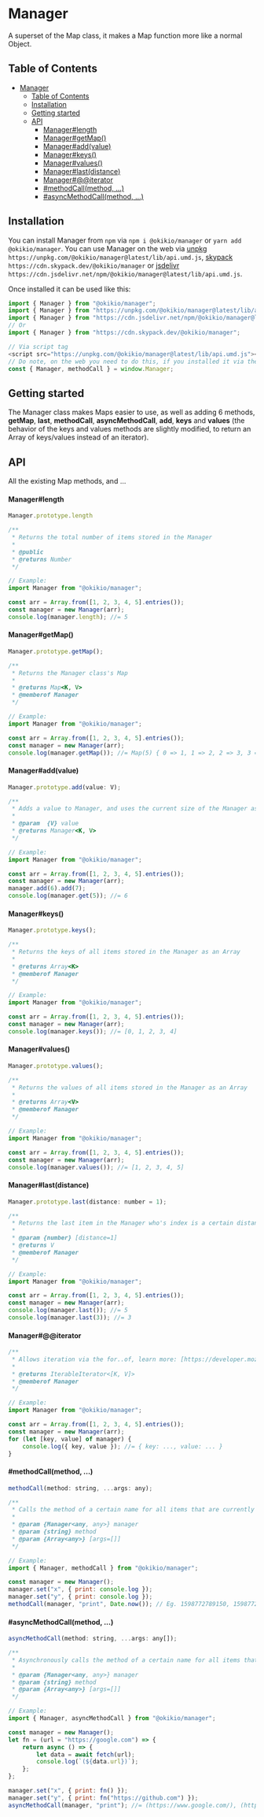 # Manager

A superset of the Map class, it makes a Map function more like a normal Object.

## Table of Contents
- [Manager](#manager)
  - [Table of Contents](#table-of-contents)
  - [Installation](#installation)
  - [Getting started](#getting-started)
  - [API](#api)
      - [Manager#length](#managerlength)
      - [Manager#getMap()](#managergetmap)
      - [Manager#add(value)](#manageraddvalue)
      - [Manager#keys()](#managerkeys)
      - [Manager#values()](#managervalues)
      - [Manager#last(distance)](#managerlastdistance)
      - [Manager#@@iterator](#manageriterator)
      - [#methodCall(method, ...)](#methodcallmethod)
      - [#asyncMethodCall(method, ...)](#asyncmethodcallmethod)


## Installation
You can install Manager from `npm` via `npm i @okikio/manager` or `yarn add @okikio/manager`. You can use Manager on the web via [unpkg](https://unpkg.com/@okikio/manager@latest/lib/api.umd.js) `https://unpkg.com/@okikio/manager@latest/lib/api.umd.js`, [skypack](https://cdn.skypack.dev/@okikio/manager) `https://cdn.skypack.dev/@okikio/manager` or [jsdelivr](https://cdn.jsdelivr.net/npm/@okikio/manager@latest/lib/api.umd.js) `https://cdn.jsdelivr.net/npm/@okikio/manager@latest/lib/api.umd.js`.

Once installed it can be used like this:
```javascript
import { Manager } from "@okikio/manager";
import { Manager } from "https://unpkg.com/@okikio/manager@latest/lib/api.mjs";
import { Manager } from "https://cdn.jsdelivr.net/npm/@okikio/manager@latest/lib/api.mjs";
// Or
import { Manager } from "https://cdn.skypack.dev/@okikio/manager";

// Via script tag
<script src="https://unpkg.com/@okikio/manager@latest/lib/api.umd.js"></script>
// Do note, on the web you need to do this, if you installed it via the script tag:
const { Manager, methodCall } = window.Manager;
```

## Getting started

The Manager class makes Maps easier to use, as well as adding 6 methods, **getMap**, **last**, **methodCall**, **asyncMethodCall**, **add**, **keys** and **values** (the behavior of the keys and values methods are slightly modified, to return an Array of keys/values instead of an iterator).

## API

All the existing Map methods, and ...

#### Manager#length
```js
Manager.prototype.length

/**
 * Returns the total number of items stored in the Manager
 *
 * @public
 * @returns Number
 */

// Example:
import Manager from "@okikio/manager";

const arr = Array.from([1, 2, 3, 4, 5].entries());
const manager = new Manager(arr);
console.log(manager.length); //= 5
```

#### Manager#getMap()
```js
Manager.prototype.getMap();

/**
 * Returns the Manager class's Map
 *
 * @returns Map<K, V>
 * @memberof Manager
 */

// Example:
import Manager from "@okikio/manager";

const arr = Array.from([1, 2, 3, 4, 5].entries());
const manager = new Manager(arr);
console.log(manager.getMap()); //= Map(5) { 0 => 1, 1 => 2, 2 => 3, 3 => 4, 4 => 5 }
```

#### Manager#add(value)
```js
Manager.prototype.add(value: V);

/**
 * Adds a value to Manager, and uses the current size of the Manager as it's key, it works best when all the key in the Manager are numbers
 *
 * @param  {V} value
 * @returns Manager<K, V>
 */

// Example:
import Manager from "@okikio/manager";

const arr = Array.from([1, 2, 3, 4, 5].entries());
const manager = new Manager(arr);
manager.add(6).add(7);
console.log(manager.get(5)); //= 6
```


#### Manager#keys()
```js
Manager.prototype.keys();

/**
 * Returns the keys of all items stored in the Manager as an Array
 *
 * @returns Array<K>
 * @memberof Manager
 */

// Example:
import Manager from "@okikio/manager";

const arr = Array.from([1, 2, 3, 4, 5].entries());
const manager = new Manager(arr);
console.log(manager.keys()); //= [0, 1, 2, 3, 4]
```


#### Manager#values()
```js
Manager.prototype.values();

/**
 * Returns the values of all items stored in the Manager as an Array
 *
 * @returns Array<V>
 * @memberof Manager
 */

// Example:
import Manager from "@okikio/manager";

const arr = Array.from([1, 2, 3, 4, 5].entries());
const manager = new Manager(arr);
console.log(manager.values()); //= [1, 2, 3, 4, 5]
```


#### Manager#last(distance)
```js
Manager.prototype.last(distance: number = 1);

/**
 * Returns the last item in the Manager who's index is a certain distance from the last item in the Manager
 *
 * @param {number} [distance=1]
 * @returns V
 * @memberof Manager
 */

// Example:
import Manager from "@okikio/manager";

const arr = Array.from([1, 2, 3, 4, 5].entries());
const manager = new Manager(arr);
console.log(manager.last()); //= 5
console.log(manager.last(3)); //= 3
```

#### Manager#@@iterator
```js
/**
 * Allows iteration via the for..of, learn more: [https://developer.mozilla.org/en-US/docs/Web/JavaScript/Guide/Iterators_and_Generators]
 *
 * @returns IterableIterator<[K, V]>
 * @memberof Manager
 */

// Example:
import Manager from "@okikio/manager";

const arr = Array.from([1, 2, 3, 4, 5].entries());
const manager = new Manager(arr);
for (let [key, value] of manager) {
    console.log({ key, value }); //= { key: ..., value: ... }
}
```

#### #methodCall(method, ...)
```js
methodCall(method: string, ...args: any);

/**
 * Calls the method of a certain name for all items that are currently installed
 *
 * @param {Manager<any, any>} manager
 * @param {string} method
 * @param {Array<any>} [args=[]]
 */

// Example:
import { Manager, methodCall } from "@okikio/manager";

const manager = new Manager();
manager.set("x", { print: console.log });
manager.set("y", { print: console.log });
methodCall(manager, "print", Date.now()); // Eg. 1598772789150, 1598772801639
```

#### #asyncMethodCall(method, ...)
```js
asyncMethodCall(method: string, ...args: any[]);

/**
 * Asynchronously calls the method of a certain name for all items that are currently installed, similar to methodCall
 *
 * @param {Manager<any, any>} manager
 * @param {string} method
 * @param {Array<any>} [args=[]]
 */

// Example:
import { Manager, asyncMethodCall } from "@okikio/manager";

const manager = new Manager();
let fn = (url = "https://google.com") => {
    return async () => {
        let data = await fetch(url);
        console.log(`(${data.url})`);
    };
};

manager.set("x", { print: fn() });
manager.set("y", { print: fn("https://github.com") });
asyncMethodCall(manager, "print"); //= (https://www.google.com/), (https://github.com/)
```
